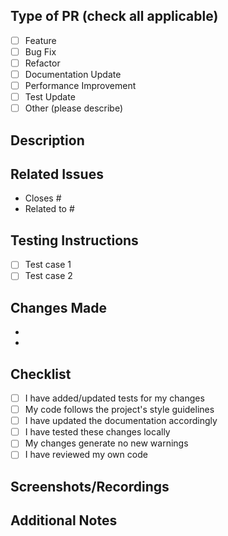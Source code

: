 <!--
For Work In Progress Pull Requests, please use the Draft PR feature.
Before submitting a Pull Request, please ensure you've done the following:
- Create small, focused PRs when possible
- Provide tests for your changes
- Use descriptive commit messages
- Update relevant documentation and include screenshots if needed
-->

## Type of PR (check all applicable)

- [ ] Feature
- [ ] Bug Fix
- [ ] Refactor
- [ ] Documentation Update
- [ ] Performance Improvement
- [ ] Test Update
- [ ] Other (please describe)

## Description

<!-- Provide a clear and concise description of your changes -->

## Related Issues

<!-- Link any related issues using "closes #123" or "relates to #123" -->

- Closes #
- Related to #

## Testing Instructions

<!-- Provide steps to test your changes and any relevant environments tested -->

- [ ] Test case 1
- [ ] Test case 2

## Changes Made

<!-- List the key changes made in this PR -->

-
-

## Checklist

- [ ] I have added/updated tests for my changes
- [ ] My code follows the project's style guidelines
- [ ] I have updated the documentation accordingly
- [ ] I have tested these changes locally
- [ ] My changes generate no new warnings
- [ ] I have reviewed my own code

## Screenshots/Recordings

<!-- If applicable, add screenshots or recordings to demonstrate your changes -->

## Additional Notes

<!-- Add any other context about the PR here -->

